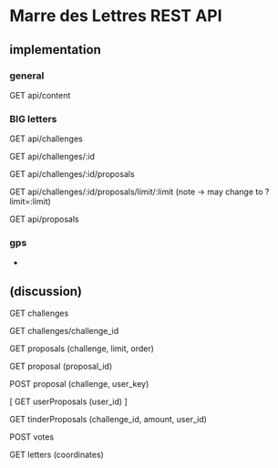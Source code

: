# Marre des Lettres REST API

## implementation

### general

GET api/content

### BIG letters

GET api/challenges

GET api/challenges/:id

GET api/challenges/:id/proposals

GET api/challenges/:id/proposals/limit/:limit (note -> may change to ?limit=:limit)

GET api/proposals

### gps

-

## (discussion)

GET challenges

GET challenges/challenge_id

GET proposals (challenge, limit, order)

GET proposal (proposal_id)

POST proposal (challenge, user_key)

[ GET userProposals (user_id) ]

GET tinderProposals (challenge_id, amount, user_id)

POST votes



GET letters (coordinates)
